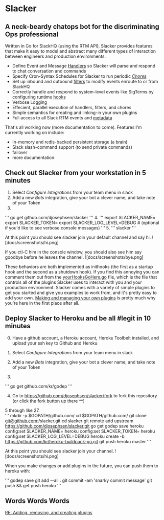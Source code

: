 # Slacker 
## A neck-beardy chatops bot for the discriminating Ops professional

Written in Go for SlackHQ (using the RTM API), Slacker provides features that
make it easy to model and abstract many different types of interaction between
engineers and production environments. 

 * Define Event and Message [Handlers](docs/handlers.md) so Slacker will parse and respond to chat conversation and commands
 * Specify Cron-Syntax Schedules for Slacker to run periodic [*Chores*](docs/chores.md)
 * Set up inbound and outbound [filters](docs/filters.md) to modify events enroute to or from SlackHQ
 * Correctly handle and respond to system-level events like SigTerms by configuring runtime [hooks](docs/hooks.md)
 * Verbose Logging 
 * Effecient, parallel execution of handlers, filters, and chores
 * Simple semantics for creating and linking-in your own plugins
 * Full access to all Slack RTM events and [metadata](docs/meta.md)

That's all working now (more documentation to come).  Features I'm currently working on include: 

 * In-memory and redis-backed persistent storage (a brain)
 * Slack slash-command support (to send private commands)
 * failover
 * more documentation

## Check out Slacker from your workstation in 5 minutes

1. Select *Configure Integrations* from your team menu in slack
2. Add a new *Bots* integration, give your bot a clever name, and take note of your Token
3. 
'''
	go get github.com/djosephsen/slacker
'''
4. 
'''
	export SLACKER_NAME=<whatever you named your bot in the Slack UI>
	export SLACKER_TOKEN=<your token>
	export SLACKER_LOG_LEVEL=DEBUG  # (optional if you'd like to see verbose console messages)
'''
5. 
'''
slacker
'''

At this point you should see slacker join your default channel and say hi. 
![docs/screenshots/hi.png]

If you ctl-C him in the console window, you should also see him say goodbye
before he leaves the channel. 
![docs/screenshots/bye.png]

These behaviors are both implemented as inithooks (the first as a startup hook
and the second as a shutdown hook). If you find this annoying you can comment
them out from the [yourHooksGoHere.go](yourHooksGoHere.go) file, which is the
file that controls all of the plugins Slacker uses to interact with you and
your production environment.  Slacker comes with a variety of simple plugins to
get you started and give you examples to work from, and it's pretty easy to add
your own. [Making and managing your own plugins](docs/plugins.md) is pretty
much why you're here in the first place after all.

## Deploy Slacker to Heroku and be all #legit in 10 minutes

0. Have a github account, a Heroku account, Heroku Toolbelt installed, and upload your ssh key to Github and Heroku

1. Select *Configure Integrations* from your team menu in slack

2. Add a new *Bots* integration, give your bot a clever name, and take note of your Token

3. 
'''
 go get github.com/kr/godep
'''

4. Go to https://github.com/djosephsen/slacker/fork to fork this repository (or click the fork button up there ^^) 

5 through like 27.  
'''
mkdir -p $GOPATH/github.com/<yourgithubname>
cd $GOPATH/github.com/<yourgithubname>
git clone git@github.com:<yourgithubname>/slacker.git
cd slacker
git remote add upstream https://github.com/djosephsen/slacker.git
go get
godep save
heroku config:set SLACKER_NAME=<whatever you named your bot in the Slack UI>
heroku config:set SLACKER_TOKEN=<your token>
heroku config:set SLACKER_LOG_LEVEL=DEBUG
heroku create -b https://github.com/kr/heroku-buildpack-go.git
git push heroku master
'''

At this point you should see slacker join your channel.
![docs/screenshots/hi.png]

When you make changes or add plugins in the future, you can push them to heroku with: 

'''
godep save
git add --all .
git commit -am 'snarky commit message'
git push && get push heroku
'''

## Words Words Words
[RE: Adding, removing, and creating plugins](docs/plugins.md)

